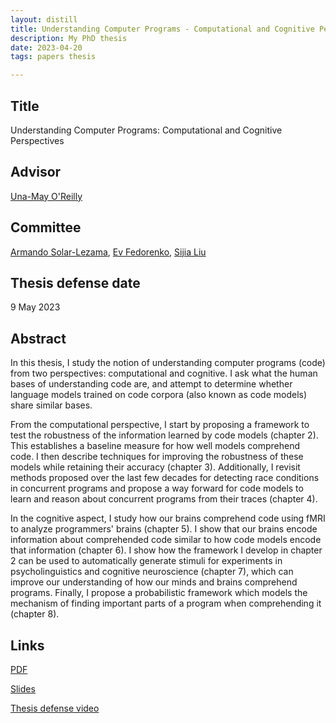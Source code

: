 ```yaml
---
layout: distill
title: Understanding Computer Programs - Computational and Cognitive Perspectives
description: My PhD thesis
date: 2023-04-20
tags: papers thesis

---
```


## Title
Understanding Computer Programs: Computational and Cognitive Perspectives

## Advisor
[Una-May O'Reilly](https://alfagroup.csail.mit.edu/unamay)

## Committee
[Armando Solar-Lezama](https://people.csail.mit.edu/asolar/), [Ev Fedorenko](https://evlab.mit.edu/), [Sijia Liu](https://lsjxjtu.github.io/)

## Thesis defense date
9 May 2023

## Abstract 
In this thesis, I study the notion of understanding computer programs (code) from two perspectives: computational and cognitive. I ask what the human bases of understanding code are, and attempt to determine whether language models trained on code corpora (also known as code models) share similar bases.

From the computational perspective, I start by proposing a framework to test the robustness of the information learned by code models (chapter 2). This establishes a baseline measure for how well models comprehend code. I then describe techniques for improving the robustness of these models while retaining their accuracy (chapter 3). Additionally, I revisit methods proposed over the last few decades for detecting race conditions in concurrent programs and propose a way forward for code models to learn and reason about concurrent programs from their traces (chapter 4).

In the cognitive aspect, I study how our brains comprehend code using fMRI to analyze programmers' brains (chapter 5). I show that our brains encode information about comprehended code similar to how code models encode that information (chapter 6). I show how the framework I develop in chapter 2 can be used to automatically generate stimuli for experiments in psycholinguistics and cognitive neuroscience (chapter 7), which can improve our understanding of how our minds and brains comprehend programs. Finally, I propose a probabilistic framework which models the mechanism of finding important parts of a program when comprehending it (chapter 8).

## Links
[PDF]()

[Slides]()

[Thesis defense video]()
